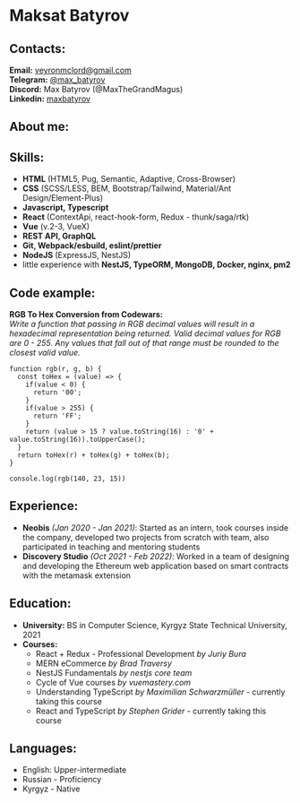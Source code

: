 # Maksat Batyrov

## Contacts:
**Email:** veyronmclord@gmail.com<br>
**Telegram:** [@max_batyrov](https://t.me/max_batyrov)<br>
**Discord:** Max Batyrov (@MaxTheGrandMagus)<br>
**Linkedin:** [maxbatyrov](https://www.linkedin.com/in/maxbatyrov/)<br>

## About me:


## Skills:
* **HTML** (HTML5, Pug, Semantic, Adaptive, Cross-Browser)
* **CSS** (SCSS/LESS, BEM, Bootstrap/Tailwind, Material/Ant Design/Element-Plus)
* **Javascript, Typescript**
* **React** (ContextApi, react-hook-form, Redux - thunk/saga/rtk)
* **Vue** (v.2-3, VueX)
* **REST API, GraphQL**
* **Git, Webpack/esbuild, eslint/prettier**
* **NodeJS** (ExpressJS, NestJS)
* little experience with **NestJS, TypeORM, MongoDB, Docker, nginx, pm2**

## Code example:
**RGB To Hex Conversion from Codewars:**<br> 
*Write a function that passing in RGB decimal values will result in a hexadecimal representation being returned. Valid decimal values for RGB are 0 - 255. Any values that fall out of that range must be rounded to the closest valid value.*
```
function rgb(r, g, b) {
  const toHex = (value) => {
    if(value < 0) {
      return '00';
    }
    if(value > 255) {
      return 'FF';
    }
    return (value > 15 ? value.toString(16) : '0' + value.toString(16)).toUpperCase();
  }
  return toHex(r) + toHex(g) + toHex(b);
}
  
console.log(rgb(140, 23, 15))
```

## Experience:
* **Neobis** *(Jan 2020 - Jan 2021)*:  Started as an intern, took courses inside the company, developed two projects from scratch with team, also participated in teaching and mentoring students
* **Discovery Studio** *(Oct 2021 - Feb 2022)*: Worked in a team of designing and developing the Ethereum web application based on smart contracts with the metamask extension

## Education:
* **University:** BS in Computer Science, Kyrgyz State Technical University, 2021
* **Courses:** 
  * React + Redux - Professional Development *by Juriy Bura*
  * MERN eCommerce *by Brad Traversy*
  * NestJS Fundamentals *by nestjs core team*
  * Cycle of Vue courses *by vuemastery.com*
  * Understanding TypeScript *by Maximilian Schwarzmüller* - currently taking this course
  * React and TypeScript *by Stephen Grider* - currently taking this course

## Languages: 
* English: Upper-intermediate
* Russian - Proficiency
* Kyrgyz - Native
